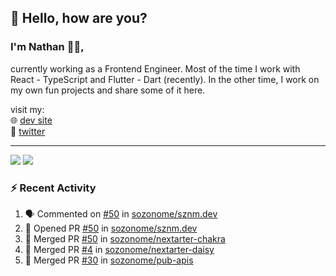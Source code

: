 ## 👋 Hello, how are you? 

### I'm Nathan 👨‍💻,

currently working as a Frontend Engineer. Most of the time I work with React - TypeScript and Flutter - Dart (recently). 
In the other time, I work on my own fun projects and share some of it here.

visit my:<br/>
🌐 [dev site](https://sznm.dev)<br/>
🦜 [twitter](https://twitter.com/sozonome)

---

![](https://komarev.com/ghpvc/?username=sozonome&color=grey)
![](https://hit.yhype.me/github/profile?user_id=17046154)

### :zap: Recent Activity

<!--START_SECTION:activity-->
1. 🗣 Commented on [#50](https://github.com/sozonome/sznm.dev/issues/50) in [sozonome/sznm.dev](https://github.com/sozonome/sznm.dev)
2. 💪 Opened PR [#50](https://github.com/sozonome/sznm.dev/pull/50) in [sozonome/sznm.dev](https://github.com/sozonome/sznm.dev)
3. 🎉 Merged PR [#50](https://github.com/sozonome/nextarter-chakra/pull/50) in [sozonome/nextarter-chakra](https://github.com/sozonome/nextarter-chakra)
4. 🎉 Merged PR [#4](https://github.com/sozonome/nextarter-daisy/pull/4) in [sozonome/nextarter-daisy](https://github.com/sozonome/nextarter-daisy)
5. 🎉 Merged PR [#30](https://github.com/sozonome/pub-apis/pull/30) in [sozonome/pub-apis](https://github.com/sozonome/pub-apis)
<!--END_SECTION:activity-->
